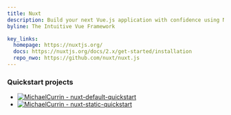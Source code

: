 ```yaml
---
title: Nuxt
description: Build your next Vue.js application with confidence using NuxtJS. An open source framework making web development simple and powerful.
byline: The Intuitive Vue Framework

key_links:
  homepage: https://nuxtjs.org/
  docs: https://nuxtjs.org/docs/2.x/get-started/installation
  repo_nwo: https://github.com/nuxt/nuxt.js
---
```


### Quickstart projects

- [![MichaelCurrin - nuxt-default-quickstart](https://img.shields.io/static/v1?label=MichaelCurrin&message=nuxt-default-quickstart&color=blue&logo=github)](https://github.com/MichaelCurrin/nuxt-default-quickstart)
- [![MichaelCurrin - nuxt-static-quickstart](https://img.shields.io/static/v1?label=MichaelCurrin&message=nuxt-static-quickstart&color=blue&logo=github)](https://github.com/MichaelCurrin/nuxt-static-quickstart)
